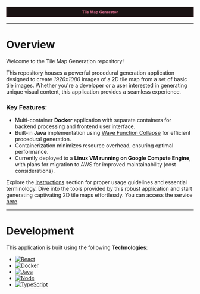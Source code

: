 ![Tile Map Generator][titleImage]

---
# Overview
Welcome to the Tile Map Generation repository!

This repository houses a powerful procedural generation application designed to create *1920x1080* images of a 2D tile map from a set of basic tile images. Whether you're a developer or a user interested in generating unique visual content, this application provides a seamless experience.

### Key Features:

- Multi-container **Docker** application with separate containers for backend processing and frontend user interface.
- Built-in **Java** implementation using [Wave Function Collapse][wfcLink] for efficient procedural generation.
- Containerization minimizes resource overhead, ensuring optimal performance.
- Currently deployed to a **Linux VM running on Google Compute Engine**, with plans for migration to AWS for improved maintainability (cost considerations).

Explore the [Instructions][instructionsLink] section for proper usage guidelines and essential terminology. Dive into the tools provided by this robust application and start generating captivating 2D tile maps effortlessly. You can access the service [here][serviceLink].

---
# Development

This application is built using the following **Technologies**:

- [![React][reactImgUrl]][reactUrl]
- [![Docker][dockerImgUrl]][dockerUrl]
- [![Java][javaImgUrl]][javaUrl]
- [![Node][nodeImgUrl]][nodeUrl]
- [![TypeScript][typescriptImgUrl]][typescriptUrl]

[serviceLink]: http://34.168.145.3:3000/
[wfcLink]: https://www.youtube.com/watch?v=qRtrj6Pua2A
[instructionsLink]: nothisdjgkjbsdfjkdssjfjksdkjfdsjksdfkljsdfkljdsflkjsdf

[titleImage]: /readmeassets/title.png

[reactImgUrl]: https://img.shields.io/badge/React-61DAFB?style=for-the-badge&logo=react&logoColor=1c2c4c
[reactUrl]: https://react.dev/
[dockerImgUrl]: https://img.shields.io/badge/Docker-2496ED?style=for-the-badge&logo=Docker&logoColor=white
[dockerUrl]: https://www.docker.com/
[javaImgUrl]: https://img.shields.io/badge/Java-ED8B00?style=for-the-badge&logo=openjdk&logoColor=black
[javaUrl]: https://www.java.com/en/
[nodeImgUrl]: https://img.shields.io/badge/Node-339933?style=for-the-badge&logo=node.js&logoColor=darkgreen
[nodeUrl]: https://nodejs.org/en
[typescriptImgUrl]: https://img.shields.io/badge/TypeScript-3178C6?style=for-the-badge&logo=typescript&logoColor=white
[typescriptUrl]: https://www.typescriptlang.org/